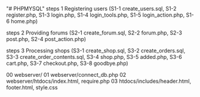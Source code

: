 "# PHPMYSQL" 
steps 1 Registering users (S1-1 create_users.sql, S1-2 register.php, S1-3 login.php, S1-4 login_tools.php, S1-5 login_action.php, S1-6 home.php)

steps 2 Providing forums (S2-1 create_forum.sql, S2-2 forum.php, S2-3 post.php, S2-4 post_action.php)

steps 3 Processing shops (S3-1 create_shop.sql, S3-2 create_orders.sql, S3-3 create_order_contents.sql, S3-4 shop.php, S3-5 added.php, S3-6 cart.php, S3-7 checkout.php, S3-8 goodbye.php)


00 webserver/
01 webserver/connect_db.php
02 webserver/htdocs/index.html, require.php
03 htdocs/includes/header.html, footer.html, style.css
